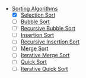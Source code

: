* [Sorting Algorithms](Sorting)
    - [x] [Selection Sort](SelectionSort.py)
    - [ ] [Bubble Sort]()
    - [ ] [Recursive Bubble Sort]()
    - [ ] [Insertion Sort]()
    - [ ] [Recursive Insertion Sort]()
    - [ ] [Merge Sort]()
    - [ ] [Iterative Merge Sort]()
    - [ ] [Quick Sort]()
    - [ ] [Iterative Quick Sort]()
